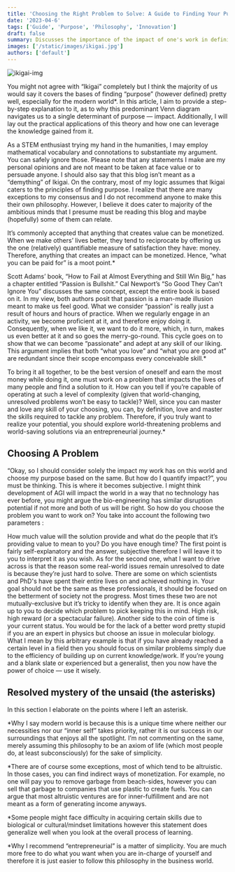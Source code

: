 ```yaml
---
title: 'Choosing the Right Problem to Solve: A Guide to Finding Your Purpose'
date: '2023-04-6'
tags: ['Guide', 'Purpose', 'Philosophy', 'Innovation']
draft: false
summary: Discusses the importance of the impact of one's work in defining their purpose. He uses the concept of Ikigai and contemporary philosophy to argue that creating value and impact can lead to monetization and fulfillment. Dhingra suggests that passion is a result of continuous practice and proficiency, and that one can become passionate and adept at any skill.
images: ['/static/images/ikigai.jpg']
authors: ['default']
---
```


![ikigai-img](/static/images/ikigai.jpg)

You might not agree with “Ikigai” completely but I think the majority of us would say it covers the bases of finding “purpose” (however defined) pretty well, especially for the modern world\*. In this article, I aim to provide a step-by-step explanation to it, as to why this predominant Venn diagram navigates us to a single determinant of purpose — impact. Additionally, I will lay out the practical applications of this theory and how one can leverage the knowledge gained from it.

As a STEM enthusiast trying my hand in the humanities, I may employ mathematical vocabulary and connotations to substantiate my argument. You can safely ignore those. Please note that any statements I make are my personal opinions and are not meant to be taken at face value or to persuade anyone. I should also say that this blog isn’t meant as a “demything” of Ikigai. On the contrary, most of my logic assumes that Ikigai caters to the principles of finding purpose. I realize that there are many exceptions to my consensus and I do not recommend anyone to make this their own philosophy. However, I believe it does cater to majority of the ambitious minds that I presume must be reading this blog and maybe (hopefully) some of them can relate.

It’s commonly accepted that anything that creates value can be monetized. When we make others’ lives better, they tend to reciprocate by offering us the one (relatively) quantifiable measure of satisfaction they have: money. Therefore, anything that creates an impact can be monetized. Hence, “what you can be paid for” is a moot point.\*

Scott Adams’ book, “How to Fail at Almost Everything and Still Win Big,” has a chapter entitled “Passion is Bullshit.” Cal Newport’s “So Good They Can’t Ignore You” discusses the same concept, except the entire book is based on it. In my view, both authors posit that passion is a man-made illusion meant to make us feel good. What we consider “passion” is really just a result of hours and hours of practice. When we regularly engage in an activity, we become proficient at it, and therefore enjoy doing it. Consequently, when we like it, we want to do it more, which, in turn, makes us even better at it and so goes the merry-go-round. This cycle goes on to show that we can become “passionate” and adept at any skill of our liking. This argument implies that both “what you love” and “what you are good at” are redundant since their scope encompass every conceivable skill.\*

To bring it all together, to be the best version of oneself and earn the most money while doing it, one must work on a problem that impacts the lives of many people and find a solution to it. How can you tell if you’re capable of operating at such a level of complexity (given that world-changing, unresolved problems won’t be easy to tackle)? Well, since you can master and love any skill of your choosing, you can, by definition, love and master the skills required to tackle any problem. Therefore, if you truly want to realize your potential, you should explore world-threatening problems and world-saving solutions via an entrepreneurial journey.\*

## Choosing A Problem

“Okay, so I should consider solely the impact my work has on this world and choose my purpose based on the same. But how do I quantify impact?”, you must be thinking. This is where it becomes subjective. I might think development of AGI will impact the world in a way that no technology has ever before, you might argue the bio-engineering has similar disruption potential if not more and both of us will be right. So how do you choose the problem you want to work on? You take into account the following two parameters :

How much value will the solution provide and what do the people that it’s providing value to mean to you?
Do you have enough time?
The first point is fairly self-explanatory and the answer, subjective therefore I will leave it to you to interpret it as you wish. As for the second one, what I want to drive across is that the reason some real-world issues remain unresolved to date is because they’re just hard to solve. There are some on which scientists and PhD's have spent their entire lives on and achieved nothing in. Your goal should not be the same as these professionals, it should be focused on the betterment of society not the progress. Most times these two are not mutually-exclusive but it’s tricky to identify when they are. It is once again up to you to decide which problem to pick keeping this in mind. High risk, high reward (or a spectacular failure). Another side to the coin of time is your current status. You would be for the lack of a better word pretty stupid if you are an expert in physics but choose an issue in molecular biology. What I mean by this arbitrary example is that if you have already reached a certain level in a field then you should focus on similar problems simply due to the efficiency of building up on current knowledge/work. If you’re young and a blank slate or experienced but a generalist, then you now have the power of choice — use it wisely.

## Resolved mystery of the unsaid (the asterisks)

In this section I elaborate on the points where I left an asterisk.

\*Why I say modern world is because this is a unique time where neither our necessities nor our “inner self” takes priority, rather it is our success in our surroundings that enjoys all the spotlight. I’m not commenting on the same, merely assuming this philosophy to be an axiom of life (which most people do, at least subconsciously) for the sake of simplicity.

\*There are of course some exceptions, most of which tend to be altruistic. In those cases, you can find indirect ways of monetization. For example, no one will pay you to remove garbage from beach-sides, however you can sell that garbage to companies that use plastic to create fuels. You can argue that most altruistic ventures are for inner-fulfillment and are not meant as a form of generating income anyways.

\*Some people might face difficulty in acquiring certain skills due to biological or cultural/mindset limitations however this statement does generalize well when you look at the overall process of learning.

\*Why I recommend “entrepreneurial” is a matter of simplicity. You are much more free to do what you want when you are in-charge of yourself and therefore it is just easier to follow this philosophy in the business world.
